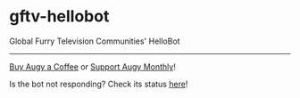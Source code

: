 # gftv-hellobot
Global Furry Television Communities' HelloBot

---

[Buy Augy a Coffee](https://donate.stripe.com/28o2akeAr3hv0DK6oo) or [Support Augy Monthly](https://donate.stripe.com/6oEbKUdwn9FTgCI7st)!

Is the bot not responding? Check its status [here](https://pages.statusbot.us/id/873989298507120690)!
